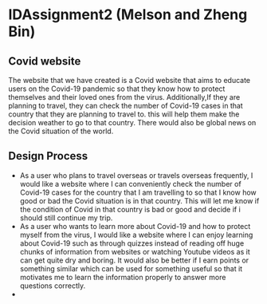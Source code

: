 # IDAssignment2 (Melson and Zheng Bin) #
## Covid website ##
The website that we have created is a Covid website that aims to educate users on the Covid-19 pandemic so that they know how to protect themselves and their loved ones from the virus. Additionally,If they are planning to travel, they can check the number of Covid-19 cases in that country that they are planning to travel to. this will help them make the decision weather to go to that country. There would also be global news on the Covid situation of the world.

## Design Process ##
* As a user who plans to travel overseas or travels overseas frequently, I would like a website where I  can conveniently check the number of Covid-19 cases for the country that I am travelling to so that I know how good or bad the Covid situation is in that country. This will let me know if the condition of Covid in that country is bad or good and decide if i should still continue my trip.
*  As a user who wants to learn more about Covid-19 and how to protect myself from the virus, I would like a website where I can enjoy learning about Covid-19 such as through quizzes instead of reading off huge chunks of information from websites or watching Youtube videos as it can get quite dry and boring. It would also be better if I earn points or something similar which can be used for something useful so that it motivates me to learn the information properly to answer more questions correctly.
*  
